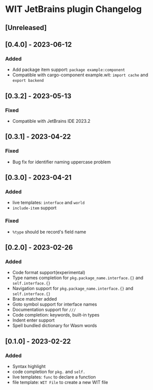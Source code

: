 <!-- Keep a Changelog guide -> https://keepachangelog.com -->

# WIT JetBrains plugin Changelog

## [Unreleased]

## [0.4.0] - 2023-06-12

### Added

- Add package item support: `package example:component`
- Compatible with cargo-component example.wit: `import cache` and `export backend`

## [0.3.2] - 2023-05-13

### Fixed

- Compatible with JetBrains IDE 2023.2

## [0.3.1] - 2023-04-22

### Fixed

- Bug fix for identifier naming uppercase problem

## [0.3.0] - 2023-04-21

### Added

- live templates: `interface` and `world`
- `include-item` support

### Fixed

- `%type` should be record's field name

## [0.2.0] - 2023-02-26

### Added

- Code format support(experimental)
- Type names completion for `pkg.package_name.interface.{}` and `self.interface.{}`
- Navigation support for `pkg.package_name.interface.{}` and `self.interface.{}`
- Brace matcher added
- Goto symbol support for interface names
- Documentation support for `/// `
- Code completion: keywords, built-in types
- Indent enter support
- Spell bundled dictionary for Wasm words

## [0.1.0] - 2023-02-22

### Added

- Syntax highlight
- code completion for `pkg.` and `self.`
- live templates: `func` to declare a function
- file template: `WIT File` to create a new WIT file
